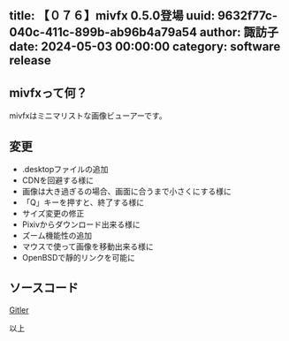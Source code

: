 title: 【０７６】mivfx 0.5.0登場
uuid: 9632f77c-040c-411c-899b-ab96b4a79a54
author: 諏訪子
date: 2024-05-03 00:00:00
category: software release
----
## mivfxって何？
mivfxはミニマリストな画像ビューアーです。

## 変更
* .desktopファイルの追加
* CDNを回避する様に
* 画像は大き過ぎるの場合、画面に合うまで小さくにする様に
* 「Q」キーを押すと、終了する様に
* サイズ変更の修正
* Pixivからダウンロード出来る様に
* ズーム機能性の追加
* マウスで使って画像を移動出来る様に
* OpenBSDで靜的リンクを可能に

## ソースコード
[Gitler](https://gitler.moe/suwako/mivfx)

以上
